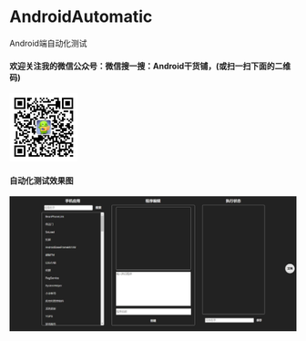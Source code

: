 # AndroidAutomatic
Android端自动化测试

#### 欢迎关注我的微信公众号：微信搜一搜：Android干货铺，(或扫一扫下面的二维码)<br/>
<img src="images/abner.jpg" width="120" height="120" alt="微信公众号"/><br/>

#### 自动化测试效果图
<img src="images/auto.jpg" width="600"  alt="自动化测试"/><br/>


